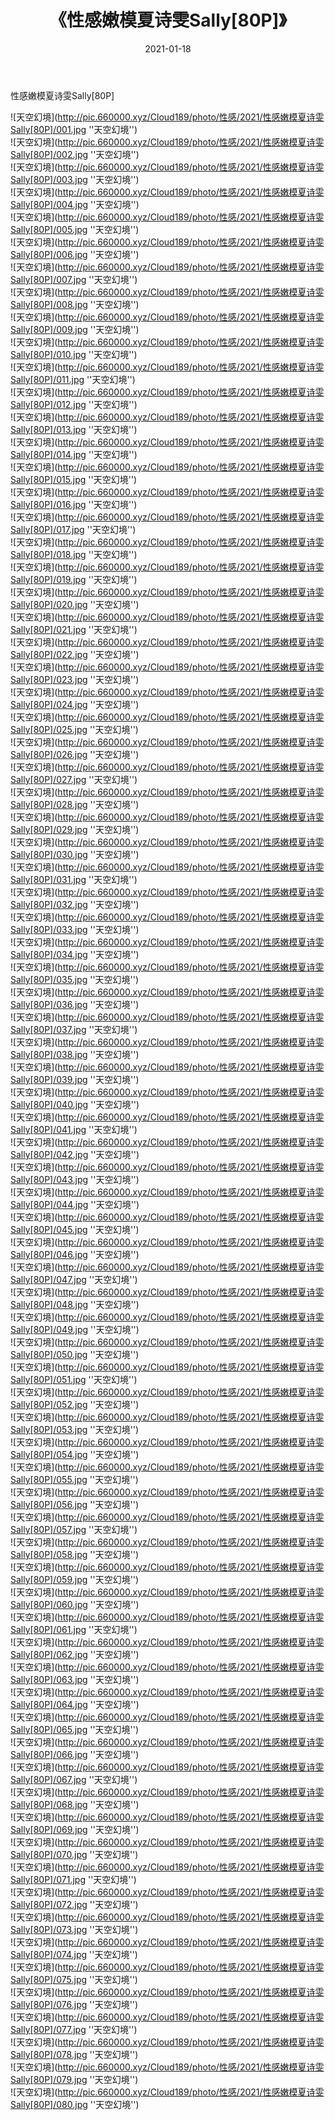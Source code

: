 ﻿---
layout: post
title:  《性感嫩模夏诗雯Sally[80P]》
date:   2021-01-18
img: http://pic.660000.xyz/Cloud189/photo/性感/2021/性感嫩模夏诗雯Sally[80P]/000.jpg
categories: [美女, 性感, 泳衣]
---

性感嫩模夏诗雯Sally[80P]



![天空幻境](http://pic.660000.xyz/Cloud189/photo/性感/2021/性感嫩模夏诗雯Sally[80P]/001.jpg ''天空幻境'') <br>
![天空幻境](http://pic.660000.xyz/Cloud189/photo/性感/2021/性感嫩模夏诗雯Sally[80P]/002.jpg ''天空幻境'') <br>
![天空幻境](http://pic.660000.xyz/Cloud189/photo/性感/2021/性感嫩模夏诗雯Sally[80P]/003.jpg ''天空幻境'') <br>
![天空幻境](http://pic.660000.xyz/Cloud189/photo/性感/2021/性感嫩模夏诗雯Sally[80P]/004.jpg ''天空幻境'') <br>
![天空幻境](http://pic.660000.xyz/Cloud189/photo/性感/2021/性感嫩模夏诗雯Sally[80P]/005.jpg ''天空幻境'') <br>
![天空幻境](http://pic.660000.xyz/Cloud189/photo/性感/2021/性感嫩模夏诗雯Sally[80P]/006.jpg ''天空幻境'') <br>
![天空幻境](http://pic.660000.xyz/Cloud189/photo/性感/2021/性感嫩模夏诗雯Sally[80P]/007.jpg ''天空幻境'') <br>
![天空幻境](http://pic.660000.xyz/Cloud189/photo/性感/2021/性感嫩模夏诗雯Sally[80P]/008.jpg ''天空幻境'') <br>
![天空幻境](http://pic.660000.xyz/Cloud189/photo/性感/2021/性感嫩模夏诗雯Sally[80P]/009.jpg ''天空幻境'') <br>
![天空幻境](http://pic.660000.xyz/Cloud189/photo/性感/2021/性感嫩模夏诗雯Sally[80P]/010.jpg ''天空幻境'') <br>
![天空幻境](http://pic.660000.xyz/Cloud189/photo/性感/2021/性感嫩模夏诗雯Sally[80P]/011.jpg ''天空幻境'') <br>
![天空幻境](http://pic.660000.xyz/Cloud189/photo/性感/2021/性感嫩模夏诗雯Sally[80P]/012.jpg ''天空幻境'') <br>
![天空幻境](http://pic.660000.xyz/Cloud189/photo/性感/2021/性感嫩模夏诗雯Sally[80P]/013.jpg ''天空幻境'') <br>
![天空幻境](http://pic.660000.xyz/Cloud189/photo/性感/2021/性感嫩模夏诗雯Sally[80P]/014.jpg ''天空幻境'') <br>
![天空幻境](http://pic.660000.xyz/Cloud189/photo/性感/2021/性感嫩模夏诗雯Sally[80P]/015.jpg ''天空幻境'') <br>
![天空幻境](http://pic.660000.xyz/Cloud189/photo/性感/2021/性感嫩模夏诗雯Sally[80P]/016.jpg ''天空幻境'') <br>
![天空幻境](http://pic.660000.xyz/Cloud189/photo/性感/2021/性感嫩模夏诗雯Sally[80P]/017.jpg ''天空幻境'') <br>
![天空幻境](http://pic.660000.xyz/Cloud189/photo/性感/2021/性感嫩模夏诗雯Sally[80P]/018.jpg ''天空幻境'') <br>
![天空幻境](http://pic.660000.xyz/Cloud189/photo/性感/2021/性感嫩模夏诗雯Sally[80P]/019.jpg ''天空幻境'') <br>
![天空幻境](http://pic.660000.xyz/Cloud189/photo/性感/2021/性感嫩模夏诗雯Sally[80P]/020.jpg ''天空幻境'') <br>
![天空幻境](http://pic.660000.xyz/Cloud189/photo/性感/2021/性感嫩模夏诗雯Sally[80P]/021.jpg ''天空幻境'') <br>
![天空幻境](http://pic.660000.xyz/Cloud189/photo/性感/2021/性感嫩模夏诗雯Sally[80P]/022.jpg ''天空幻境'') <br>
![天空幻境](http://pic.660000.xyz/Cloud189/photo/性感/2021/性感嫩模夏诗雯Sally[80P]/023.jpg ''天空幻境'') <br>
![天空幻境](http://pic.660000.xyz/Cloud189/photo/性感/2021/性感嫩模夏诗雯Sally[80P]/024.jpg ''天空幻境'') <br>
![天空幻境](http://pic.660000.xyz/Cloud189/photo/性感/2021/性感嫩模夏诗雯Sally[80P]/025.jpg ''天空幻境'') <br>
![天空幻境](http://pic.660000.xyz/Cloud189/photo/性感/2021/性感嫩模夏诗雯Sally[80P]/026.jpg ''天空幻境'') <br>
![天空幻境](http://pic.660000.xyz/Cloud189/photo/性感/2021/性感嫩模夏诗雯Sally[80P]/027.jpg ''天空幻境'') <br>
![天空幻境](http://pic.660000.xyz/Cloud189/photo/性感/2021/性感嫩模夏诗雯Sally[80P]/028.jpg ''天空幻境'') <br>
![天空幻境](http://pic.660000.xyz/Cloud189/photo/性感/2021/性感嫩模夏诗雯Sally[80P]/029.jpg ''天空幻境'') <br>
![天空幻境](http://pic.660000.xyz/Cloud189/photo/性感/2021/性感嫩模夏诗雯Sally[80P]/030.jpg ''天空幻境'') <br>
![天空幻境](http://pic.660000.xyz/Cloud189/photo/性感/2021/性感嫩模夏诗雯Sally[80P]/031.jpg ''天空幻境'') <br>
![天空幻境](http://pic.660000.xyz/Cloud189/photo/性感/2021/性感嫩模夏诗雯Sally[80P]/032.jpg ''天空幻境'') <br>
![天空幻境](http://pic.660000.xyz/Cloud189/photo/性感/2021/性感嫩模夏诗雯Sally[80P]/033.jpg ''天空幻境'') <br>
![天空幻境](http://pic.660000.xyz/Cloud189/photo/性感/2021/性感嫩模夏诗雯Sally[80P]/034.jpg ''天空幻境'') <br>
![天空幻境](http://pic.660000.xyz/Cloud189/photo/性感/2021/性感嫩模夏诗雯Sally[80P]/035.jpg ''天空幻境'') <br>
![天空幻境](http://pic.660000.xyz/Cloud189/photo/性感/2021/性感嫩模夏诗雯Sally[80P]/036.jpg ''天空幻境'') <br>
![天空幻境](http://pic.660000.xyz/Cloud189/photo/性感/2021/性感嫩模夏诗雯Sally[80P]/037.jpg ''天空幻境'') <br>
![天空幻境](http://pic.660000.xyz/Cloud189/photo/性感/2021/性感嫩模夏诗雯Sally[80P]/038.jpg ''天空幻境'') <br>
![天空幻境](http://pic.660000.xyz/Cloud189/photo/性感/2021/性感嫩模夏诗雯Sally[80P]/039.jpg ''天空幻境'') <br>
![天空幻境](http://pic.660000.xyz/Cloud189/photo/性感/2021/性感嫩模夏诗雯Sally[80P]/040.jpg ''天空幻境'') <br>
![天空幻境](http://pic.660000.xyz/Cloud189/photo/性感/2021/性感嫩模夏诗雯Sally[80P]/041.jpg ''天空幻境'') <br>
![天空幻境](http://pic.660000.xyz/Cloud189/photo/性感/2021/性感嫩模夏诗雯Sally[80P]/042.jpg ''天空幻境'') <br>
![天空幻境](http://pic.660000.xyz/Cloud189/photo/性感/2021/性感嫩模夏诗雯Sally[80P]/043.jpg ''天空幻境'') <br>
![天空幻境](http://pic.660000.xyz/Cloud189/photo/性感/2021/性感嫩模夏诗雯Sally[80P]/044.jpg ''天空幻境'') <br>
![天空幻境](http://pic.660000.xyz/Cloud189/photo/性感/2021/性感嫩模夏诗雯Sally[80P]/045.jpg ''天空幻境'') <br>
![天空幻境](http://pic.660000.xyz/Cloud189/photo/性感/2021/性感嫩模夏诗雯Sally[80P]/046.jpg ''天空幻境'') <br>
![天空幻境](http://pic.660000.xyz/Cloud189/photo/性感/2021/性感嫩模夏诗雯Sally[80P]/047.jpg ''天空幻境'') <br>
![天空幻境](http://pic.660000.xyz/Cloud189/photo/性感/2021/性感嫩模夏诗雯Sally[80P]/048.jpg ''天空幻境'') <br>
![天空幻境](http://pic.660000.xyz/Cloud189/photo/性感/2021/性感嫩模夏诗雯Sally[80P]/049.jpg ''天空幻境'') <br>
![天空幻境](http://pic.660000.xyz/Cloud189/photo/性感/2021/性感嫩模夏诗雯Sally[80P]/050.jpg ''天空幻境'') <br>
![天空幻境](http://pic.660000.xyz/Cloud189/photo/性感/2021/性感嫩模夏诗雯Sally[80P]/051.jpg ''天空幻境'') <br>
![天空幻境](http://pic.660000.xyz/Cloud189/photo/性感/2021/性感嫩模夏诗雯Sally[80P]/052.jpg ''天空幻境'') <br>
![天空幻境](http://pic.660000.xyz/Cloud189/photo/性感/2021/性感嫩模夏诗雯Sally[80P]/053.jpg ''天空幻境'') <br>
![天空幻境](http://pic.660000.xyz/Cloud189/photo/性感/2021/性感嫩模夏诗雯Sally[80P]/054.jpg ''天空幻境'') <br>
![天空幻境](http://pic.660000.xyz/Cloud189/photo/性感/2021/性感嫩模夏诗雯Sally[80P]/055.jpg ''天空幻境'') <br>
![天空幻境](http://pic.660000.xyz/Cloud189/photo/性感/2021/性感嫩模夏诗雯Sally[80P]/056.jpg ''天空幻境'') <br>
![天空幻境](http://pic.660000.xyz/Cloud189/photo/性感/2021/性感嫩模夏诗雯Sally[80P]/057.jpg ''天空幻境'') <br>
![天空幻境](http://pic.660000.xyz/Cloud189/photo/性感/2021/性感嫩模夏诗雯Sally[80P]/058.jpg ''天空幻境'') <br>
![天空幻境](http://pic.660000.xyz/Cloud189/photo/性感/2021/性感嫩模夏诗雯Sally[80P]/059.jpg ''天空幻境'') <br>
![天空幻境](http://pic.660000.xyz/Cloud189/photo/性感/2021/性感嫩模夏诗雯Sally[80P]/060.jpg ''天空幻境'') <br>
![天空幻境](http://pic.660000.xyz/Cloud189/photo/性感/2021/性感嫩模夏诗雯Sally[80P]/061.jpg ''天空幻境'') <br>
![天空幻境](http://pic.660000.xyz/Cloud189/photo/性感/2021/性感嫩模夏诗雯Sally[80P]/062.jpg ''天空幻境'') <br>
![天空幻境](http://pic.660000.xyz/Cloud189/photo/性感/2021/性感嫩模夏诗雯Sally[80P]/063.jpg ''天空幻境'') <br>
![天空幻境](http://pic.660000.xyz/Cloud189/photo/性感/2021/性感嫩模夏诗雯Sally[80P]/064.jpg ''天空幻境'') <br>
![天空幻境](http://pic.660000.xyz/Cloud189/photo/性感/2021/性感嫩模夏诗雯Sally[80P]/065.jpg ''天空幻境'') <br>
![天空幻境](http://pic.660000.xyz/Cloud189/photo/性感/2021/性感嫩模夏诗雯Sally[80P]/066.jpg ''天空幻境'') <br>
![天空幻境](http://pic.660000.xyz/Cloud189/photo/性感/2021/性感嫩模夏诗雯Sally[80P]/067.jpg ''天空幻境'') <br>
![天空幻境](http://pic.660000.xyz/Cloud189/photo/性感/2021/性感嫩模夏诗雯Sally[80P]/068.jpg ''天空幻境'') <br>
![天空幻境](http://pic.660000.xyz/Cloud189/photo/性感/2021/性感嫩模夏诗雯Sally[80P]/069.jpg ''天空幻境'') <br>
![天空幻境](http://pic.660000.xyz/Cloud189/photo/性感/2021/性感嫩模夏诗雯Sally[80P]/070.jpg ''天空幻境'') <br>
![天空幻境](http://pic.660000.xyz/Cloud189/photo/性感/2021/性感嫩模夏诗雯Sally[80P]/071.jpg ''天空幻境'') <br>
![天空幻境](http://pic.660000.xyz/Cloud189/photo/性感/2021/性感嫩模夏诗雯Sally[80P]/072.jpg ''天空幻境'') <br>
![天空幻境](http://pic.660000.xyz/Cloud189/photo/性感/2021/性感嫩模夏诗雯Sally[80P]/073.jpg ''天空幻境'') <br>
![天空幻境](http://pic.660000.xyz/Cloud189/photo/性感/2021/性感嫩模夏诗雯Sally[80P]/074.jpg ''天空幻境'') <br>
![天空幻境](http://pic.660000.xyz/Cloud189/photo/性感/2021/性感嫩模夏诗雯Sally[80P]/075.jpg ''天空幻境'') <br>
![天空幻境](http://pic.660000.xyz/Cloud189/photo/性感/2021/性感嫩模夏诗雯Sally[80P]/076.jpg ''天空幻境'') <br>
![天空幻境](http://pic.660000.xyz/Cloud189/photo/性感/2021/性感嫩模夏诗雯Sally[80P]/077.jpg ''天空幻境'') <br>
![天空幻境](http://pic.660000.xyz/Cloud189/photo/性感/2021/性感嫩模夏诗雯Sally[80P]/078.jpg ''天空幻境'') <br>
![天空幻境](http://pic.660000.xyz/Cloud189/photo/性感/2021/性感嫩模夏诗雯Sally[80P]/079.jpg ''天空幻境'') <br>
![天空幻境](http://pic.660000.xyz/Cloud189/photo/性感/2021/性感嫩模夏诗雯Sally[80P]/080.jpg ''天空幻境'') <br>